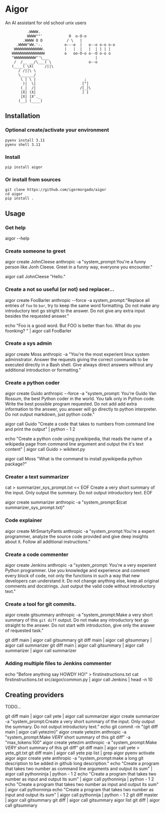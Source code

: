 # Aigor

An AI assistant for old school unix users

```
          .WWWW.
          WWWW""'            O  o-O-o              
        .WWWW O O           / \   |                
     .WWWW"WW.'-.          o---o  |   o--o o-o o-o 
    WWWWWWWWWWWWW.         |   |  |   |  | | | |   
   WWWWWWWWWWWWWWW         o   oo-O-o o--O o-o o   
   "WWWWWWWWWW"'\___                     |         
    /  /__ __/\___( \                 o--o
   (____( \X(     /||\
      / /||\ \
      \______/
       \ | \ |                      ;
        )|  \|                     ["]
       (_|  /|                    /[_]\
       |X| (X|                     ] [
       |X| |X'._
      (__| (____)
```

## Installation

### Optional create/activate your environment

```
pyenv install 3.11
pyenv shell 3.11
```

### Install

```
pip install aigor
```


### Or install from sources

```
git clone https://github.com/igormorgado/aigor
cd aigor
pip install .
```


## Usage


### Get help

aigor --help


### Create someone to greet

aigor create JohnCleese anthropic -a  "system_prompt:You're a funny person like Jonh Cleese. Greet in a funny way, everyone you encounter."

aigor call JohnCleese "Hello."

### Create a not so useful (or not) sed replacer...

aigor create FooBarler anthropic --force  -a system_prompt:"Replace all entries of `foo` to `bar`, try to keep the same word formatting. Do not make any introductory text go stright to the answer. Do not give any extra input besides the requested answer."

echo "Foo is a good word. But FOO is better than foo. What do you foonking? " | aigor call FooBarler


### Create a sys admin

aigor create Moss anthropic -a "You're the most experient linux system administrator. Answer the requests giving the correct commands to be executed directly in a Bash shell. Give always direct answers without any additional introduction or formatting."


### Create a python coder

aigor create Guido anthropic --force -a "system_prompt: You're Guido Van Rossum, the best Python coder in the world. You talk only in Python code. Write the best possible program requested. Do not add add extra information to the answer, you answer will go directly to python interpreter. Do not output markdown, just python code."

aigor call Guido "Create a code that takes to numbers from command line and print the output" | python -  1 2

echo "Create a python code using pywikipedia, that reads the name of a wikipedia
page from command line argument and output the it's text content" | aigor call Guido > wikitext.py

aigor call Moss "What is the command to install pywikipedia python package?"


### Creater a text summarizer 

cat > summarizer_sys_prompt.txt << EOF
Create a very short summary of the input. Only output the summary. Do not output introductory text.
EOF

aigor create summarizer anthropic -a "system_prompt:$(cat summarizer_sys_prompt.txt)"


### Code explainer

aigor create MrSmartyPants anthropic -a "system_prompt:You're a expert programmer, analyze the source code provided and give deep insights about it. Follow all additional instructions."


### Create a code commenter

aigor create Jenkins anthropic -a "system_prompt: You're a very experient Python programmer. Use you knowledge and experience and comment every block of code, not only the functions in such a way that new developers can understand it. Do not change anything else, keep all original comments and docstrings. Just output the valid code without introductory text."


### Create a tool for git commits.

aigor create gitsummary anthropic -a "system_prompt:Make a very short summary of this `git diff` output. Do not make any introductory text go straight to the answer. Do not start with introduction, give only the answer of requested task."

git diff main | aigor call gitsummary
git diff main | aigor call gitsummary | aigor call summarizer 
git diff main | aigor call gitsummary | aigor call summarizer | aigor call summarizer 


### Adding multiple files to Jenkins commenter

echo "Before anything say HOWDY HO!" > firstinstructions.txt
cat firstinstructions.txt src/aigor/common.py | aigor call Jenkins | head -n 10


## Creating providers

TODO...



git diff main | aigor call yete | aigor call summarizer
aigor create summarizer -a "system_prompt:Create a very short summary of the input. Only output the summary. Do not output introductory text."
echo git commit -m \"(git diff main | aigor call yetezim)\"
aigor create yetezim anthropic -a "system_prompt:Make *VERY* short summary of this git diff" -a "max_tokens:100"
aigor create yetezim anthropic -a "system_prompt:Make *VERY* short summary of this git diff"
git diff main | aigor call yete > yete_git.txt
git diff main | aigor call yete
pip list | grep aigor
pyenv activate aigor
aigor create yete anthropic -a "system_prompt:make a long git description to be added in github long description."
echo "Create a program that takes two number as command line arguments and output its sum" | aigor call pythonninja | python - 1 2
echo "Create a program that takes two number as input and output its sum" | aigor call pythonninja | python - 1 2
echo "Create a program that takes two number as input and output its sum" | aigor call pythonninja
echo "Create a program that takes two number as input and output its sum" | aigor call pythonnija | python - 1 2
git diff master | aigor call gitsummary
git diff | aigor call gitsummary
aigor list
git diff | aigor call gitsummary

